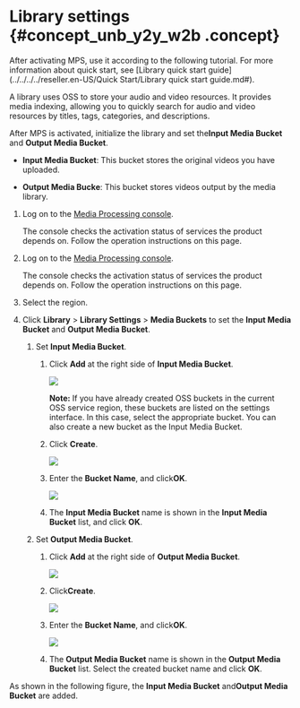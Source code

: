 # Library settings {#concept_unb_y2y_w2b .concept}

After activating MPS, use it according to the following tutorial. For more information about quick start, see [Library quick start guide](../../../../reseller.en-US/Quick Start/Library quick start guide.md#).

A library uses OSS to store your audio and video resources. It provides media indexing, allowing you to quickly search for audio and video resources by titles, tags, categories, and descriptions.

After MPS is activated, initialize the library and set the**Input Media Bucket** and **Output Media Bucket**.

-   **Input Media Bucket**: This bucket stores the original videos you have uploaded.

-   **Output Media Bucke**: This bucket stores videos output by the media library.


1.  Log on to the [Media Processing console](https://mts.console.aliyun.com/?spm=5176.2020520001.0.0.6RsosT#/mts/oss).

    The console checks the activation status of services the product depends on. Follow the operation instructions on this page.

2.  Log on to the [Media Processing console](https://partners-intl.aliyun.com/login-required#/mts).

    The console checks the activation status of services the product depends on. Follow the operation instructions on this page.

3.  Select the region.
4.  Click **Library** \> **Library Settings** \> **Media Buckets** to set the **Input Media Bucket** and **Output Media Bucket**.
    1.  Set **Input Media Bucket**.
        1.  Click **Add** at the right side of **Input Media Bucket**.

            ![](http://static-aliyun-doc.oss-cn-hangzhou.aliyuncs.com/assets/img/11358/15391666659981_en-US.png)

            **Note:** If you have already created OSS buckets in the current OSS service region, these buckets are listed on the settings interface. In this case, select the appropriate bucket. You can also create a new bucket as the Input Media Bucket.

        2.  Click **Create**.

            ![](http://static-aliyun-doc.oss-cn-hangzhou.aliyuncs.com/assets/img/11358/15391666659982_en-US.png)

        3.  Enter the **Bucket Name**, and click**OK**.

            ![](http://static-aliyun-doc.oss-cn-hangzhou.aliyuncs.com/assets/img/11358/15391666659984_en-US.png)

        4.  The **Input Media Bucket** name is shown in the **Input Media Bucket** list, and click **OK**.
    2.  Set **Output Media Bucket**.
        1.  Click **Add** at the right side of **Output Media Bucket**.

            ![](http://static-aliyun-doc.oss-cn-hangzhou.aliyuncs.com/assets/img/11358/15391666659985_en-US.png)

        2.  Click**Create**.

            ![](http://static-aliyun-doc.oss-cn-hangzhou.aliyuncs.com/assets/img/11358/15391666659986_en-US.png)

        3.  Enter the **Bucket Name**, and click**OK**.

            ![](http://static-aliyun-doc.oss-cn-hangzhou.aliyuncs.com/assets/img/11358/15391666659987_en-US.png)

        4.  The **Output Media Bucket** name is shown in the **Output Media Bucket** list. Select the created bucket name and click **OK**.

As shown in the following figure, the **Input Media Bucket** and**Output Media Bucket** are added.

